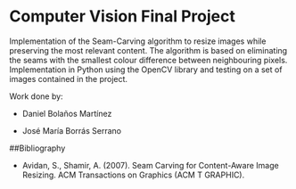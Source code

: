 # Computer Vision Final Project

Implementation of the Seam-Carving algorithm to resize images while preserving the most relevant content. The algorithm is based on eliminating the seams with the smallest colour difference between neighbouring pixels. Implementation in Python using the OpenCV library and testing on a set of images contained in the project.

Work done by:

- Daniel Bolaños Martínez

- José María Borrás Serrano

##Bibliography

- Avidan, S., Shamir, A. (2007). Seam Carving for Content-Aware Image Resizing. ACM Transactions on Graphics (ACM T GRAPHIC).
